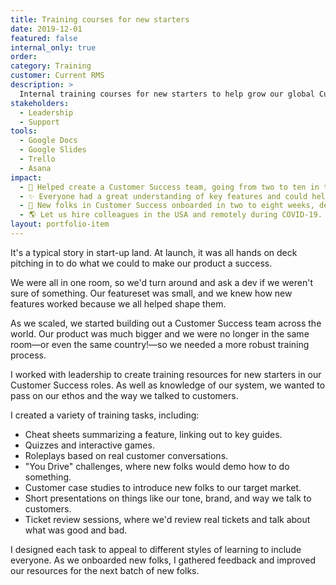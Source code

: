 ```yaml
---
title: Training courses for new starters
date: 2019-12-01
featured: false
internal_only: true
order:
category: Training
customer: Current RMS
description: >
  Internal training courses for new starters to help grow our global Customer Success team.
stakeholders:
  - Leadership
  - Support
tools:
  - Google Docs
  - Google Slides
  - Trello
  - Asana
impact:
  - 🚀 Helped create a Customer Success team, going from two to ten in two years.
  - ✨ Everyone had a great understanding of key features and could help our customers succeed.
  - 🏁 New folks in Customer Success onboarded in two to eight weeks, depending on role and experience.
  - 🌎 Let us hire colleagues in the USA and remotely during COVID-19.
layout: portfolio-item
---
```

It's a typical story in start-up land. At launch, it was all hands on deck pitching in to do what we could to make our product a success.

We were all in one room, so we'd turn around and ask a dev if we weren't sure of something. Our featureset was small, and we knew how new features worked because we all helped shape them.

As we scaled, we started building out a Customer Success team across the world. Our product was much bigger and we were no longer in the same room—or even the same country!—so we needed a more robust training process.

I worked with leadership to create training resources for new starters in our Customer Success roles. As well as knowledge of our system, we wanted to pass on our ethos and the way we talked to customers.

I created a variety of training tasks, including:

* Cheat sheets summarizing a feature, linking out to key guides.
* Quizzes and interactive games.
* Roleplays based on real customer conversations.
* "You Drive" challenges, where new folks would demo how to do something.
* Customer case studies to introduce new folks to our target market.
* Short presentations on things like our tone, brand, and way we talk to customers.
* Ticket review sessions, where we'd review real tickets and talk about what was good and bad.

I designed each task to appeal to different styles of learning to include everyone. As we onboarded new folks, I gathered feedback and improved our resources for the next batch of new folks.
